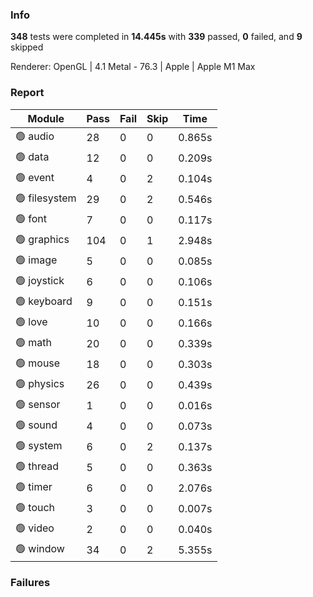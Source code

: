 <!-- PASSED 339 || FAILED 0 || SKIPPED 9 || TIME 14.445 -->

### Info
**348** tests were completed in **14.445s** with **339** passed, **0** failed, and **9** skipped

Renderer: OpenGL | 4.1 Metal - 76.3 | Apple | Apple M1 Max

### Report
| Module                | Pass | Fail | Skip | Time   |
| --------------------- | ------ | ------ | ------- | ------ |
| 🟢 audio | 28 | 0 | 0 | 0.865s |
| 🟢 data | 12 | 0 | 0 | 0.209s |
| 🟢 event | 4 | 0 | 2 | 0.104s |
| 🟢 filesystem | 29 | 0 | 2 | 0.546s |
| 🟢 font | 7 | 0 | 0 | 0.117s |
| 🟢 graphics | 104 | 0 | 1 | 2.948s |
| 🟢 image | 5 | 0 | 0 | 0.085s |
| 🟢 joystick | 6 | 0 | 0 | 0.106s |
| 🟢 keyboard | 9 | 0 | 0 | 0.151s |
| 🟢 love | 10 | 0 | 0 | 0.166s |
| 🟢 math | 20 | 0 | 0 | 0.339s |
| 🟢 mouse | 18 | 0 | 0 | 0.303s |
| 🟢 physics | 26 | 0 | 0 | 0.439s |
| 🟢 sensor | 1 | 0 | 0 | 0.016s |
| 🟢 sound | 4 | 0 | 0 | 0.073s |
| 🟢 system | 6 | 0 | 2 | 0.137s |
| 🟢 thread | 5 | 0 | 0 | 0.363s |
| 🟢 timer | 6 | 0 | 0 | 2.076s |
| 🟢 touch | 3 | 0 | 0 | 0.007s |
| 🟢 video | 2 | 0 | 0 | 0.040s |
| 🟢 window | 34 | 0 | 2 | 5.355s |

### Failures
